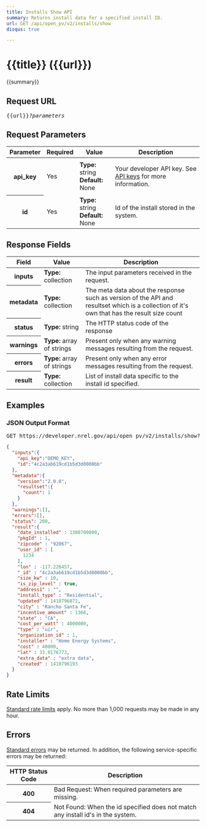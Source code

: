 ```yaml
---
title: Installs Show API
summary: Returns install data for a specified install ID.
url: GET /api/open_pv/v2/installs/show
disqus: true

---
```


# {{title}} <span class="url">({{url}})</span>
{{summary}}

<ul id="toc"></ul>

## Request URL

<pre>{{url}}<em>?parameters</em></pre>

## Request Parameters

<table border="0" cellpadding="0" cellspacing="0" class="doc-parameters">
  <thead>
		<tr>
			<th class="doc-parameters-name" scope="col">Parameter</th>
			<th class="doc-parameters-required" scope="col">Required</th>
			<th class="doc-parameters-value" scope="col">Value</th>
			<th class="doc-parameters-description" scope="col">Description</th>
		</tr>
	</thead>
	<tbody>
		<tr>
			<th class="doc-parameter-name" scope="row">api_key</th>
			<td class="doc-parameter-required">Yes</td>
			<td class="doc-parameter-value">
			  <div class="doc-parameter-value-field"><strong>Type:</strong> string</div>
			  <div class="doc-parameter-value-field"><strong>Default:</strong> None</div>
			</td>
			<td class="doc-parameter-description">
			  <p>Your developer API key. See <a href="/doc/api-key">API keys</a> for more information.</p>
			</td>
		</tr>
    <tr>
      <th class="doc-parameter-name" scope="row">id</th>
      <td class="doc-parameter-required">Yes</td>
      <td class="doc-parameter-value">
        <div class="doc-parameter-value-field"><strong>Type:</strong> string</div>
        <div class="doc-parameter-value-field"><strong>Default:</strong> None</div>
      </td>
      <td class="doc-parameter-description">
        <p>Id of the install stored in the system.</p>
      </td>
    </tr>
	</tbody>
</table>

## Response Fields

<table border="0" cellpadding="0" cellspacing="0" class="doc-parameters">
  <thead>
    <tr>
      <th class="doc-parameters-name" scope="col">Field</th>
      <th class="doc-parameters-value" scope="col">Value</th>
      <th class="doc-parameters-description" scope="col">Description</th>
    </tr>
  </thead>
  <tbody>
    <tr>
      <th class="doc-parameter-name" scope="row">inputs</th>
      <td class="doc-parameter-value"><strong>Type:</strong> collection</td>
      <td class="doc-parameter-description">The input parameters received in the request.</td>
    </tr>
    <tr>
      <th class="doc-parameter-name" scope="row">metadata</th>
      <td class="doc-parameter-value"><strong>Type:</strong> collection</td>
      <td class="doc-parameter-description">The meta data about the response such as version of the API and resultset which is a collection of it's own that has the result size count</td>
    </tr>
    <tr>
      <th class="doc-parameter-name" scope="row">status</th>
      <td class="doc-parameter-value"><strong>Type:</strong> string</td>
      <td class="doc-parameter-description">The HTTP status code of the response</td>
    </tr>
    <tr>
      <th class="doc-parameter-name" scope="row">warnings</th>
      <td class="doc-parameter-value"><strong>Type:</strong> array of strings</td>
      <td class="doc-parameter-description">Present only when any warning messages resulting from the request.</td>
    </tr>
    <tr>
      <th class="doc-parameter-name" scope="row">errors</th>
      <td class="doc-parameter-value"><strong>Type:</strong> array of strings</td>
      <td class="doc-parameter-description">Present only when any error messages resulting from the request.</td>
    </tr>
    <tr>
      <th class="doc-parameter-name" scope="row">result</th>
      <td class="doc-parameter-value"><strong>Type:</strong> collection</td>
      <td class="doc-parameter-description">
        List of install data specific to the install id specified.
      </td>
    </tr>
  </tbody>
</table>

## Examples

### JSON Output Format

<pre>GET https://developer.nrel.gov/api/open_pv/v2/installs/show?api_key=DEMO_KEY&id=4c2a3ab619cd1b5d3d0000bb</pre>

```json
{
  "inputs":{
    "api_key":"DEMO_KEY",
    "id":"4c2a3ab619cd1b5d3d0000bb"
  },
  "metadata":{
    "version":"2.0.0",
    "resultset":{
      "count": 1
    }
  },
  "warnings":[],
  "errors":[],
  "status": 200,
  "result":{
    "date_installed" : 1308700800,
    "pkgId" : 1,
    "zipcode" : "92067",
    "user_id" : [
      1234
    ],
    "lon" : -117.226457,
    "_id" : "4c2a3ab619cd1b5d3d0000bb",
    "size_kw" : 10,
    "is_zip_level" : true,
    "address1" : "",
    "install_type" : "Residential",
    "updated" : 1410796872,
    "city" : "Rancho Santa Fe",
    "incentive_amount" : 1366,
    "state" : "CA",
    "cost_per_watt" : 4000000,
    "type" : "uir",
    "organization_id" : 1,
    "installer" : "Home Energy Systems",
    "cost" : 40000,
    "lat" : 33.0176773,
    "extra_data" : "extra data",
    "created" : 1410796193
  }
}
```

<h2 id="rate-limits">Rate Limits</h2>

[Standard rate limits](/docs/rate-limits) apply. No more than 1,000 requests may be made in any hour.

<h2 id="errors">Errors</h2>

[Standard errors](/docs/errors) may be returned. In addition, the following service-specific errors may be returned:
                                                
<table border="0" cellpadding="0" cellspacing="0" class="doc-parameters">
  <thead>
    <tr>
      <th class="doc-parameters-name" scope="col" style="width: 100px;">HTTP Status Code</th>
      <th class="doc-parameters-required" scope="col">Description</th>
    </tr>
  </thead>
  <tbody>
    <tr>
      <th class="doc-parameter-name" scope="row">400</th>
      <td class="doc-parameter-description">Bad Request: When required parameters are missing.</td>
    </tr>
    <tr>
      <th class="doc-parameter-name" scope="row">404</th>
      <td class="doc-parameter-description">Not Found: When the id specified does not match any install id's in the system.</td>
    </tr>
  </tbody>
</table>
